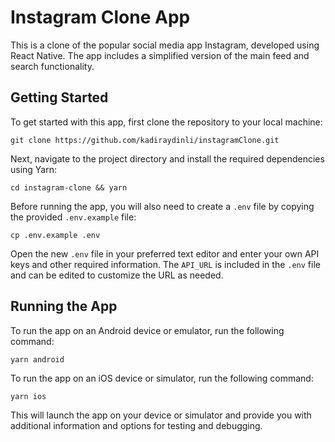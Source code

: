 # Instagram Clone App

This is a clone of the popular social media app Instagram, developed using React Native. The app includes a simplified version of the main feed and search functionality.

## Getting Started

To get started with this app, first clone the repository to your local machine:

```
git clone https://github.com/kadiraydinli/instagramClone.git
```

Next, navigate to the project directory and install the required dependencies using Yarn:

```
cd instagram-clone && yarn
```

Before running the app, you will also need to create a `.env` file by copying the provided `.env.example` file:

```
cp .env.example .env
```

Open the new `.env` file in your preferred text editor and enter your own API keys and other required information. The `API_URL` is included in the `.env` file and can be edited to customize the URL as needed.

## Running the App

To run the app on an Android device or emulator, run the following command:

```
yarn android
```

To run the app on an iOS device or simulator, run the following command:

```
yarn ios
```

This will launch the app on your device or simulator and provide you with additional information and options for testing and debugging.
